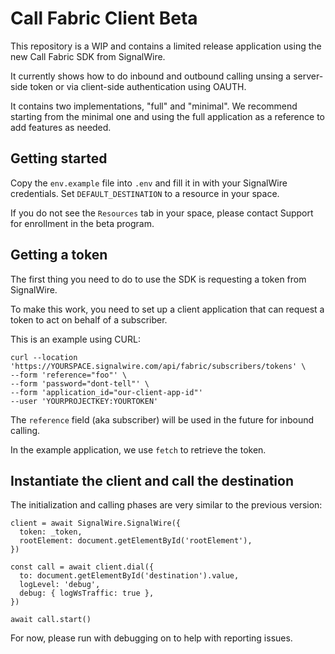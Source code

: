 # Call Fabric Client Beta

This repository is a WIP and contains a limited release application using the new Call Fabric SDK from SignalWire.

It currently shows how to do inbound and outbound calling unsing a server-side token or via client-side authentication using OAUTH.

It contains two implementations, "full" and "minimal". We recommend starting from the minimal one and using the full application as a reference to add features as needed.

## Getting started

Copy the `env.example` file into `.env` and fill it in with your SignalWire credentials. Set `DEFAULT_DESTINATION` to a resource in your space.

If you do not see the `Resources` tab in your space, please contact Support for enrollment in the beta program.

## Getting a token

The first thing you need to do to use the SDK is requesting a token from SignalWire.

To make this work, you need to set up a client application that can request a token to act on behalf of a subscriber.

This is an example using CURL:

```
curl --location 'https://YOURSPACE.signalwire.com/api/fabric/subscribers/tokens' \
--form 'reference="foo"' \
--form 'password="dont-tell"' \
--form 'application_id="our-client-app-id"'
--user 'YOURPROJECTKEY:YOURTOKEN'
```

The `reference` field (aka subscriber) will be used in the future for inbound calling.



In the example application, we use `fetch` to retrieve the token.

## Instantiate the client and call the destination

The initialization and calling phases are very similar to the previous version:

```
client = await SignalWire.SignalWire({
  token: _token,
  rootElement: document.getElementById('rootElement'),
})

const call = await client.dial({
  to: document.getElementById('destination').value,
  logLevel: 'debug',
  debug: { logWsTraffic: true },
})

await call.start()
```

For now, please run with debugging on to help with reporting issues.
